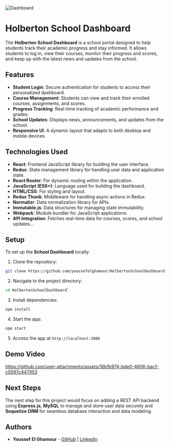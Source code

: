 ![Dashboard]()

# Holberton School Dashboard

The **Holberton School Dashboard** is a school portal designed to help students track their academic progress and stay informed. It allows students to log in, view their courses, monitor their progress and scores, and keep up with the latest news and updates from the school.

## Features

- **Student Login**: Secure authentication for students to access their personalized dashboard.
- **Course Management**: Students can view and track their enrolled courses, assignments, and scores.
- **Progress Tracking**: Real-time tracking of academic performance and grades.
- **School Updates**: Displays news, announcements, and updates from the school.
- **Responsive UI**: A dynamic layout that adapts to both desktop and mobile devices.

## Technologies Used

- **React**: Frontend JavaScript library for building the user interface.
- **Redux**: State management library for handling user data and application state.
- **React Router**: For dynamic routing within the application.
- **JavaScript (ES6+)**: Language used for building the dashboard.
- **HTML/CSS**: For styling and layout.
- **Redux Thunk**: Middleware for handling async actions in Redux.
- **Normalizr**: Data normalization library for APIs.
- **Immutable.js**: Data structures for managing state immutability.
- **Webpack**: Module bundler for JavaScript applications.
- **API Integration**: Fetches real-time data for courses, scores, and school updates...

## Setup

To set up the **School Dashboard** locally:

1. Clone the repository: 

```bash
git clone https://github.com/youssefelghamour/HolbertonSchoolDashboard.git`
```
2. Navigate to the project directory:

```bash
cd HolbertonSchoolDashboard`
```

3. Install dependencies:

```bash
npm install
```

4. Start the app:

```bash
npm start
```

5. Access the app at `http://localhost:3000`

## Demo Video

https://github.com/user-attachments/assets/16b1b974-bde0-4606-bac1-c0587c447953

## Next Steps

The next step for this project would focus on adding a REST API backend using **Express.js**, **MySQL** to manage and store user data securely and **Sequelize ORM** for seamless database interaction and data modeling.

## Authors

- **Youssef El Ghamour** - [GitHub](https://github.com/youssefelghamour) | [LinkedIn](https://www.linkedin.com/in/youssefelghamour/)